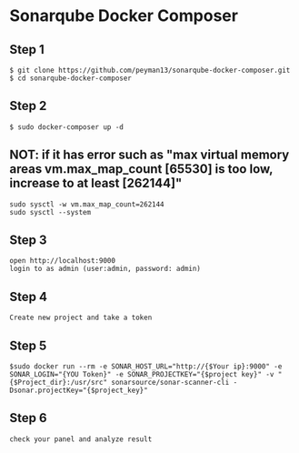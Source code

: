 # Sonarqube Docker Composer

## Step 1

```
$ git clone https://github.com/peyman13/sonarqube-docker-composer.git
$ cd sonarqube-docker-composer

```
## Step 2

```
$ sudo docker-composer up -d 

```

## NOT: if it has error such as "max virtual memory areas vm.max_map_count [65530] is too low, increase to at least [262144]"

```
sudo sysctl -w vm.max_map_count=262144
sudo sysctl --system

```

## Step 3

```
open http://localhost:9000
login to as admin (user:admin, password: admin)

```

## Step 4

```
Create new project and take a token 

```
## Step 5

```
$sudo docker run --rm -e SONAR_HOST_URL="http://{$Your ip}:9000" -e SONAR_LOGIN="{YOU Token}" -e SONAR_PROJECTKEY="{$project key}" -v "{$Project_dir}:/usr/src" sonarsource/sonar-scanner-cli -Dsonar.projectKey="{$project_key}"

```
## Step 6

```
check your panel and analyze result

```



